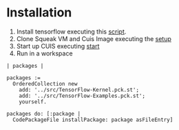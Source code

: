 # Installation 

1. Install tensorflow executing this [script](scripts/install-tensorflow.sh).
2. Clone Squeak VM and Cuis Image executing the [setup](scripts/setup.sh)
3. Start up CUIS executing [start](start.sh) 
4. Run in a workspace 

```
| packages |

packages := 
  OrderedCollection new
    add: '../src/TensorFlow-Kernel.pck.st'; 
    add: '../src/TensorFlow-Examples.pck.st'; 
    yourself. 

packages do: [:package |
  CodePackageFile installPackage: package asFileEntry]
```
